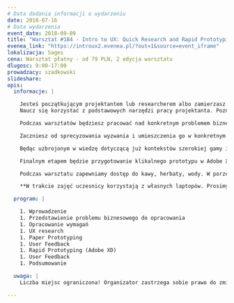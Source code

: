 ```yaml
---
# Data dodania informacji o wydarzeniu
date: 2018-07-16
# Data wydarzenia
event_date: 2018-09-09
title: "Warsztat #184 - Intro to UX: Quick Research and Rapid Prototyping Methods"
evenea_link: "https://introux2.evenea.pl/?out=1&source=event_iframe"
lokalizacja: Sages
cena: Warsztat płatny - od 79 PLN, 2 edycja warsztatu 
dlugosc: 9:00-17:00
prowadzacy: szadkowski
slideshare:
opis:
  informacje: |

    Jesteś początkującym projektantem lub researcherem albo zamierzasz rozwijać swoje umiejętności w kierunku zostania UX Designerem?
    Naucz się korzystać z podstawowych narzędzi pracy projektanta. Poznaj szybkie metody zbierania wymagań, dowiedz się jak rozmawiać o potrzebach użytkowników. Przećwicz ekspresowe metody budowania prototypów i ich testowania.

    Podczas warsztatów będziesz pracować nad konkretnym problemem biznesowym w małej grupie projektowej. Praktycznie przećwiczysz proces budowania produktu cyfrowego. 

    Zaczniesz od sprecyzowania wyzwania i umieszczenia go w konkretnym kontekście, a następnie nauczysz się definiować wymagania mając na uwadze ograniczenia biznesowe oraz technologiczne. Kolejnym etapem będzie wykorzystanie metod z obszaru UX Research do nakreślenia potrzeb użytkowników.

    Będąc uzbrojonym w wiedzę dotyczącą już kontekstów szerokiej gamy interesariuszy (biznes, IT, klient), rozpoczniesz pracę nad prototypem z wykorzystaniem kartki i ołówka. W ciągu bardzo krótkiego czasu doprecyzujesz wysokopoziomową wizję produktu i zbierzesz pierwszą informację zwrotną z rynku. 

    Finalnym etapem będzie przygotowanie klikalnego prototypu w Adobe XD, programie wykorzystywanym głównie do prototypowania aplikacji webowych i mobilnych, i przetestowanie go z użytkownikami.

    Podczas warsztatu zapewniamy dostęp do kawy, herbaty, wody. W porze obiadowej zapewniamy pizzę w wersji mięsnej lub wegetariańskiej.

    **W trakcie zajęć uczesnicy korzystają z własnych laptopów. Prosimy o zainstalowanie Adobe XD na komputarze oraz komórce.**

  program: |

    1. Wprowadzenie
    1. Przedstawienie problemu biznesowego do opracowania
    1. Opracowanie wymagań
    1. UX research
    1. Paper Prototyping
    1. User Feedback
    1. Rapid Prototyping (Adobe XD)
    1. User Feedback
    1. Podsumowanie

  uwaga: |
    Liczba miejsc ograniczona! Organizator zastrzega sobie prawo do zmiany lokalizacji wydarzenia oraz jego odwołania w przypadku niezgłoszenia się minimalnej liczby uczestników.

---
```

